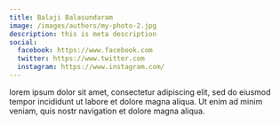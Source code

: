 ```yaml
---
title: Balaji Balasundaram
image: /images/authors/my-photo-2.jpg
description: this is meta description
social:
  facebook: https://www.facebook.com
  twitter: https://www.twitter.com
  instagram: https://www.instagram.com/
---
```


lorem ipsum dolor sit amet, consectetur adipiscing elit, sed do eiusmod tempor incididunt ut labore et dolore magna aliqua. Ut enim ad minim veniam, quis nostr navigation et dolore magna aliqua.
